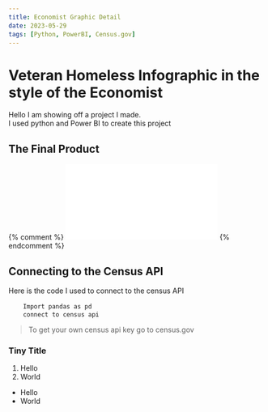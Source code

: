 ```yaml
---
title: Economist Graphic Detail
date: 2023-05-29
tags: [Python, PowerBI, Census.gov]
---
```



# Veteran Homeless Infographic in the style of the Economist
Hello I am showing off a project I made. <br>
I used python and Power BI to create this project

## The Final Product

{% comment %}
![FinalDraft](/assets/images/Kris_Shea_Project1_Spring2023_3rdDraft%20V3.pdf)
{% endcomment %}

<object data="/assets/images/Kris_Shea_Project1_Spring2023_3rdDraft%20V3.pdf" width="1000" height="700" type='application/pdf'></object>


## Connecting to the Census API

Here is the code I used to connect to the census API

        Import pandas as pd
        connect to census api

>To get your own census api key go to census.gov

###  Tiny Title


1. Hello
2. World

- Hello
- World